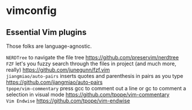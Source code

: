 # vimconfig
## Essential Vim plugins
Those folks are language-agnostic.

`NERDTree` to navigate the file tree https://github.com/preservim/nerdtree <br/>
`FZF` let's you fuzzy search through the files in project (and much more, really) https://github.com/junegunn/fzf.vim <br/>
`jiangmiao/auto-pairs` inserts quotes and parenthesis in pairs as you type https://github.com/jiangmiao/auto-pairs <br/>
`tpope/vim-commentary` press gcc to comment out a line or gc to comment a selection in visual mode https://github.com/tpope/vim-commentary <br/>
`Vim Endwise` https://github.com/tpope/vim-endwise <br/>
